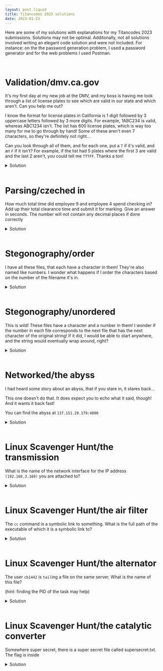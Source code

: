 ```yaml
---
layout: post.liquid
title: Titancodes 2023 solutions
date: 2023-01-23
---
```


<!-- # TEMPLATE

question
<br>

<details>
  <summary>Solution</summary>
</details>
<br> -->

Here are some of my solutions with explanations for my Titancodes 2023 submissions. Solutions may not be optimal.
Additonally, not all solutions involved writing an elegant code solution and were not included. For instance: on the the password generation problem, I used a password generator and for the web problems I used Postman.

<br>

# Validation/dmv.ca.gov

It's my first day at my new job at the DMV, and my boss is having me look through a list of license plates to see which are valid in our state and which aren't. Can you help me out?

I know the format for license plates in California is 1 digit followed by 3 uppercase letters followed by 3 more digits. For example, 1ABC234 is valid, whereas ABC1234 isn't. The list has 600 license plates, which is way too many for me to go through by hand! Some of these aren't even 7 characters, so they're definitely not right...

Can you look through all of them, and for each one, put a `T` if it's valid, and an `F` if it isn't? For example, if the list had 5 plates where the first 3 are valid and the last 2 aren't, you could tell me `TTTFF`. Thanks a ton!
<br>

<details>
  <summary>Solution</summary>

The solution I came up with this one was to use some scuffed regex pattern matching. The regex for this is as follows
`^\d[A-Z][A-Z][A-Z]\d\d\d`
<br>
Breaking it down piece by piece we have:

- `^`: Start at the front of the string
- `\d`: Check if the first character is any digit
- `[A-Z]` (3 times because I didn't know you could just do {3}): Check if the next 3 characters are uppercase letters
- `\d`: Check if the next 3 characters are digits

```py
import re

with open("plates.txt", "r") as f:
    lines = f.read().splitlines()

pattern = re.compile("^\d[A-Z][A-Z][A-Z]\d\d\d")
for line in lines:
    print("T" if pattern.match(line) and len(line) == 7 else "F", end="")
```

</details>
<br>

# Parsing/czeched in

How much total time did employee 9 and employee 4 spend checking in? Add up their total clearance time and submit it for marking. Give an answer in seconds. The number will not contain any decimal places if done correctly
<br>

<details>
  <summary>Solution</summary>
I went about this one by importing the dataset into Pandas and then fucking around and finding out

```python
import pandas as pd

df = pd.read_csv("checkincheckout.csv")
df

```

  <div>
  <style scoped>
      .dataframe tbody tr th:only-of-type {
          vertical-align: middle;
      }

      .dataframe tbody tr th {
          vertical-align: top;
      }

      .dataframe thead th {
          text-align: right;
      }

  </style>
  <table border="1" class="dataframe">
    <thead>
      <tr style="text-align: right;">
        <th></th>
        <th>Employee ID</th>
        <th>Building</th>
        <th>Check-in Time</th>
        <th>Check-out Time</th>
      </tr>
    </thead>
    <tbody>
      <tr>
        <th>0</th>
        <td>15</td>
        <td>106</td>
        <td>2023-01-18 15:42:31.943894</td>
        <td>2023-01-18 19:42:31.943894</td>
      </tr>
      <tr>
        <th>1</th>
        <td>15</td>
        <td>111</td>
        <td>2023-01-18 20:56:31.943894</td>
        <td>2023-01-19 00:56:31.943894</td>
      </tr>
      <tr>
        <th>2</th>
        <td>11</td>
        <td>112</td>
        <td>2023-01-20 05:20:31.943523</td>
        <td>2023-01-20 11:20:31.943523</td>
      </tr>
      <tr>
        <th>3</th>
        <td>14</td>
        <td>113</td>
        <td>2023-01-22 03:12:31.943814</td>
        <td>2023-01-22 04:12:31.943814</td>
      </tr>
      <tr>
        <th>4</th>
        <td>9</td>
        <td>102</td>
        <td>2023-01-23 17:16:31.943325</td>
        <td>2023-01-23 21:16:31.943325</td>
      </tr>
      <tr>
        <th>...</th>
        <td>...</td>
        <td>...</td>
        <td>...</td>
        <td>...</td>
      </tr>
      <tr>
        <th>629</th>
        <td>7</td>
        <td>106</td>
        <td>2023-01-24 00:39:31.943124</td>
        <td>2023-01-24 08:39:31.943124</td>
      </tr>
      <tr>
        <th>630</th>
        <td>9</td>
        <td>106</td>
        <td>2023-01-24 04:43:31.943325</td>
        <td>2023-01-24 09:43:31.943325</td>
      </tr>
      <tr>
        <th>631</th>
        <td>9</td>
        <td>106</td>
        <td>2023-01-21 20:56:31.943325</td>
        <td>2023-01-21 23:56:31.943325</td>
      </tr>
      <tr>
        <th>632</th>
        <td>8</td>
        <td>113</td>
        <td>2023-01-20 14:43:31.943224</td>
        <td>2023-01-20 20:43:31.943224</td>
      </tr>
      <tr>
        <th>633</th>
        <td>8</td>
        <td>100</td>
        <td>2023-01-19 03:44:31.943224</td>
        <td>2023-01-19 04:44:31.943224</td>
      </tr>
    </tbody>
  </table>
  <p>634 rows × 4 columns</p>
  </div>

Convert the timestamps in "Check-in Time" and "Check-out Time" to Unix timestamps (Defined as seconds since 00:00:00 UTC on 1 January 1970) as to make it easy to subtract the difference between them

```python
import datetime

df["Check-in Time"] = df["Check-in Time"].apply(
    lambda x: datetime.datetime.strptime(x, "%Y-%m-%d %H:%M:%S.%f").timestamp()
)
df["Check-out Time"] = df["Check-out Time"].apply(
    lambda x: datetime.datetime.strptime(x, "%Y-%m-%d %H:%M:%S.%f").timestamp()
)
```

Create a new column containing the delta of both timestamps, this represents the number of seconds spent checked in

```python
df["delta"] = df["Check-out Time"] - df["Check-in Time"]
df
```

  <div>
  <style scoped>
      .dataframe tbody tr th:only-of-type {
          vertical-align: middle;
      }

      .dataframe tbody tr th {
          vertical-align: top;
      }

      .dataframe thead th {
          text-align: right;
      }

  </style>
  <table border="1" class="dataframe">
    <thead>
      <tr style="text-align: right;">
        <th></th>
        <th>Employee ID</th>
        <th>Building</th>
        <th>Check-in Time</th>
        <th>Check-out Time</th>
        <th>delta</th>
      </tr>
    </thead>
    <tbody>
      <tr>
        <th>0</th>
        <td>15</td>
        <td>106</td>
        <td>1.674057e+09</td>
        <td>1.674071e+09</td>
        <td>14400.0</td>
      </tr>
      <tr>
        <th>1</th>
        <td>15</td>
        <td>111</td>
        <td>1.674075e+09</td>
        <td>1.674090e+09</td>
        <td>14400.0</td>
      </tr>
      <tr>
        <th>2</th>
        <td>11</td>
        <td>112</td>
        <td>1.674192e+09</td>
        <td>1.674214e+09</td>
        <td>21600.0</td>
      </tr>
      <tr>
        <th>3</th>
        <td>14</td>
        <td>113</td>
        <td>1.674357e+09</td>
        <td>1.674361e+09</td>
        <td>3600.0</td>
      </tr>
      <tr>
        <th>4</th>
        <td>9</td>
        <td>102</td>
        <td>1.674494e+09</td>
        <td>1.674509e+09</td>
        <td>14400.0</td>
      </tr>
      <tr>
        <th>...</th>
        <td>...</td>
        <td>...</td>
        <td>...</td>
        <td>...</td>
        <td>...</td>
      </tr>
      <tr>
        <th>629</th>
        <td>7</td>
        <td>106</td>
        <td>1.674521e+09</td>
        <td>1.674550e+09</td>
        <td>28800.0</td>
      </tr>
      <tr>
        <th>630</th>
        <td>9</td>
        <td>106</td>
        <td>1.674535e+09</td>
        <td>1.674553e+09</td>
        <td>18000.0</td>
      </tr>
      <tr>
        <th>631</th>
        <td>9</td>
        <td>106</td>
        <td>1.674335e+09</td>
        <td>1.674345e+09</td>
        <td>10800.0</td>
      </tr>
      <tr>
        <th>632</th>
        <td>8</td>
        <td>113</td>
        <td>1.674226e+09</td>
        <td>1.674247e+09</td>
        <td>21600.0</td>
      </tr>
      <tr>
        <th>633</th>
        <td>8</td>
        <td>100</td>
        <td>1.674100e+09</td>
        <td>1.674103e+09</td>
        <td>3600.0</td>
      </tr>
    </tbody>
  </table>
  <p>634 rows × 5 columns</p>
  </div>

Filter out only the rows where Employee ID is 9 or 4

```python
df = df.query("`Employee ID` == 9 or `Employee ID` == 4")
```

Take the sum of the time all the time spent by the 2 employees

```python
sum(df["delta"])
```

```
1656000.0
```

</details>
<br>

# Stegonography/order

I have all these files, that each have a character in them! They're also named like numbers. I wonder what happens if I order the characters based on the number of the filename it's in.
<br>

<details>
  <summary>Solution</summary>

Theoretically this should just be a one liner in bash: `cat *` (cat prints the contents of a file and \* means all files in the directory) BUT the problem here lies in the fact that when ordered "alphabetically", "10" comes before "2" so simply running `cat *` prints the contents of the files in this order:

```
-rwxrwxrwx 1 wayson wayson    1 Jan 18 20:11 0.txt
-rwxrwxrwx 1 wayson wayson    1 Jan 18 20:11 1.txt
-rwxrwxrwx 1 wayson wayson    1 Jan 18 20:11 10.txt
-rwxrwxrwx 1 wayson wayson    1 Jan 18 20:11 11.txt
-rwxrwxrwx 1 wayson wayson    1 Jan 18 20:11 12.txt
-rwxrwxrwx 1 wayson wayson    1 Jan 18 20:11 13.txt
-rwxrwxrwx 1 wayson wayson    1 Jan 18 20:11 14.txt
-rwxrwxrwx 1 wayson wayson    1 Jan 18 20:11 15.txt
-rwxrwxrwx 1 wayson wayson    1 Jan 18 20:11 16.txt
-rwxrwxrwx 1 wayson wayson    1 Jan 18 20:11 17.txt
-rwxrwxrwx 1 wayson wayson    1 Jan 18 20:11 18.txt
-rwxrwxrwx 1 wayson wayson    1 Jan 18 20:11 19.txt
-rwxrwxrwx 1 wayson wayson    1 Jan 18 20:11 2.txt
-rwxrwxrwx 1 wayson wayson    1 Jan 18 20:11 20.txt
-rwxrwxrwx 1 wayson wayson    1 Jan 18 20:11 21.txt
-rwxrwxrwx 1 wayson wayson    1 Jan 18 20:11 22.txt
-rwxrwxrwx 1 wayson wayson    1 Jan 18 20:11 23.txt
-rwxrwxrwx 1 wayson wayson    1 Jan 18 20:11 24.txt
-rwxrwxrwx 1 wayson wayson    1 Jan 18 20:11 25.txt
-rwxrwxrwx 1 wayson wayson    1 Jan 18 20:11 26.txt
-rwxrwxrwx 1 wayson wayson    1 Jan 18 20:11 27.txt
-rwxrwxrwx 1 wayson wayson    1 Jan 18 20:11 28.txt
-rwxrwxrwx 1 wayson wayson    1 Jan 18 20:11 29.txt
-rwxrwxrwx 1 wayson wayson    1 Jan 18 20:11 3.txt
-rwxrwxrwx 1 wayson wayson    1 Jan 18 20:11 30.txt
-rwxrwxrwx 1 wayson wayson    1 Jan 18 20:11 31.txt
-rwxrwxrwx 1 wayson wayson    1 Jan 18 20:11 32.txt
-rwxrwxrwx 1 wayson wayson    1 Jan 18 20:11 33.txt
-rwxrwxrwx 1 wayson wayson    1 Jan 18 20:11 34.txt
-rwxrwxrwx 1 wayson wayson    1 Jan 18 20:11 35.txt
-rwxrwxrwx 1 wayson wayson    1 Jan 18 20:11 36.txt
-rwxrwxrwx 1 wayson wayson    1 Jan 18 20:11 37.txt
-rwxrwxrwx 1 wayson wayson    1 Jan 18 20:11 38.txt
-rwxrwxrwx 1 wayson wayson    1 Jan 18 20:11 39.txt
-rwxrwxrwx 1 wayson wayson    1 Jan 18 20:11 4.txt
-rwxrwxrwx 1 wayson wayson    1 Jan 18 20:11 40.txt
-rwxrwxrwx 1 wayson wayson    1 Jan 18 20:11 5.txt
-rwxrwxrwx 1 wayson wayson    1 Jan 18 20:11 6.txt
-rwxrwxrwx 1 wayson wayson    1 Jan 18 20:11 7.txt
-rwxrwxrwx 1 wayson wayson    1 Jan 18 20:11 8.txt
-rwxrwxrwx 1 wayson wayson    1 Jan 18 20:11 9.txt
```

and yields something that's almost the correct answer but not the correct answer: `flbut_wh4t_1af_th3y_4r3gnt_0rd3r3d{}0k4y_`

To remedy this, I just went and manually renamed the 0-9.txt files to 00-09.txt because I cbf to figure out how to automatically do this in 1 command and reran the command to yield the correct flag: `flag{0k4y_but_wh4t_1f_th3y_4r3nt_0rd3r3d}`

</details>
<br>

# Stegonography/unordered

This is wild! These files have a character and a number in them! I wonder if the number in each file corresponds to the next file that has the next character of the original string! If it did, I would be able to start anywhere, and the string would eventually wrap around, right?
<br>

<details>
  <summary>Solution</summary>

To solve this one, pick any file as a starting point, this does not matter since the message will loop around, in my case I just used "0.txt". Open that file and read its contents. The first string is the letter, the second one is the filename of the next string, print out the letter and open the next file and repeat this 148 times.

```py
filename = "0.txt"
for i in range(149):
    with open(os.path.join(os.getcwd() + "/num", filename), 'r') as f:
        row = f.read().split(" ")
        content = row[0]
        filename = f"{row[1]}.txt"
        print(content, end="")
```

The resulting string should loop around, we know that the flag starts with "flag" so simply rearrange it as such to obtain the flag

```txt
3_y0u_d0nt_d0_th1s_by_h4nd_0r_1f_y0u_d0_1t_t4k3s_4_r3ally_re4lly_rea11y_r3411y_l0ng_t1me}flag{0k4y_but_wh4t_1f_1dk_wh4ts_n3xt_r4nd0m_t3xt_t0_m4k3_sur
```

```txt
flag{0k4y_but_wh4t_1f_1dk_wh4ts_n3xt_r4nd0m_t3xt_t0_m4k3_sur3_y0u_d0nt_d0_th1s_by_h4nd_0r_1f_y0u_d0_1t_t4k3s_4_r3ally_re4lly_rea11y_r3411y_l0ng_t1me}
```

</details>
<br>

# Networked/the abyss

I had heard some story about an abyss, that if you stare in, it stares back...

This one doesn't do that. It does expect you to echo what it said, though! And it wants it back fast!

You can find the abyss at `137.151.29.179:4000`
<br>

<details>
  <summary>Solution</summary>

Using `netcat` we can manually open a [TCP](https://en.wikipedia.org/wiki/Transmission_Control_Protocol) connection to the address and port in order to get an idea of what the abyss wants from us.

```txt
➜  netcat 137.151.29.179 4000
I'm gonna send a character! Send it back! Fast!!!
t
t
Correct! Next?
cI
cI
Correct! Next?
SWf
SWf
Correct! Next?
gaAU
gaAU
Too slow!
```

Now I may type at a horrendously slow words per minute but I don't care who you are, you aren't gonna be able to type all this out in time.

Originally, I attempted this with the the [socket](https://docs.python.org/3/library/socket.html) included with Python but then Christos rolled up and recommended to use a library called [pwntools](https://github.com/Gallopsled/pwntools) which is most definitely not included with Python and is a pretty heavy library for something as simple as an echo server.

For the purposes of this tutorial(?) I went back and rewrote it using the socket library instead.

It's a fairly simple script but I've tried to annotate each line for those unfamiliar with socket programming

```py
import socket

conn = socket.socket(socket.AF_INET, socket.SOCK_STREAM)
conn.connect(("137.151.29.179", 4000))

while True:
    # receive the first message
    data = conn.recv(4096)
    print(data.decode())
    # receive raw bytes from the server
    data = conn.recv(4096)
    data = data.decode()
    # decode the bytes to a string
    data = data.lstrip()
    # send the string back to the server
    conn.send(data.encode())
    print(data)
```

<br>

Open a TCP connection to the server

```py
conn = socket.socket(socket.AF_INET, socket.SOCK_STREAM)
conn.connect(("137.151.29.179", 4000))
```

<br>

Read some data from the server, capped at 4096 bytes

```py
data = conn.recv(4096)
```

<br>

`recv()` reads data from the server as a raw binary string, we'll need to decode it to interpret these bytes as strings instead

```py
print(data.decode())
```

<br>

When we receive the string from the server, it includes a `\n` character at the beginning and end of the string. To extract the string we want to send back, we need to strip the leading and trailing whitespace. You can do this with `.lstrip()` and `.rstrip()` respectively. However, we also want to add a newline character back onto the end of the string to simulate our "enter" press when we send the string back, so to avoid redundancy, we'll only use `.lstrip()` for the leading whitespace.

```py
data = data.lstrip()
```

<br>

Similar to how the server sent us the string in the form of raw bytes, we'll need to return the string the same way, as raw binary, `.encode()` accomplishes this for us nicely.

```py
conn.send(data.encode())
```

<br>

Output

```txt
I'm gonna send a character! Send it back! Fast!!!
V

Correct! Next?
gu

Correct! Next?
Cvz

Correct! Next?
qnGc

[Output truncated because you get the point]

Correct! Next?
MRDVJfWXfZcPFIylKkSEFWStcVFkFQkPaukrDfEXgDXoeFflt

Correct! Next?
yaTjgGIDsghtdQKsQgvgGcaRSOnElKSmvWnCGMnqqHDnvTRNwM

Correct! Next?
flag{gu3ss_y0u_w3r3_f4st_3n0ugh}
```

</details>
<br>

# Linux Scavenger Hunt/the transmission

What is the name of the network interface for the IP address `(192.168.3.169)` you are attached to?
<br>

<details>
  <summary>Solution</summary>
  
  `ifconfig` returns information about all the network interfaces you are attached to
  
  ```txt
[wayson@titanv1 ~]$ ifconfig
enp4s0f0: flags=4163<UP,BROADCAST,RUNNING,MULTICAST>  mtu 1500
        inet 192.168.3.169  netmask 255.255.255.0  broadcast 192.168.3.255
        inet6 fe80::31c4:794b:f69b:80a6  prefixlen 64  scopeid 0x20<link>
        ether 0c:c4:7a:db:3f:a8  txqueuelen 1000  (Ethernet)
        RX packets 4558260  bytes 4495079048 (4.1 GiB)
        RX errors 0  dropped 0  overruns 0  frame 0
        TX packets 1257878  bytes 249638421 (238.0 MiB)
        TX errors 0  dropped 0 overruns 0  carrier 0  collisions 0
        device memory 0xc7420000-c743ffff
  ```
</details>
<br>

# Linux Scavenger Hunt/the air filter

The `cc` command is a symbolic link to something. What is the full path of the executable of which it is a symbolic link to?
<br>

<details>
  <summary>Solution</summary>

Using the `which` command we can find the location of the `cc` command

```txt
[wayson@titanv1 ~]$ which cc
/usr/bin/cc
```

Let's `cd` into `/usr/bin` and see what `cc` is linked to

```txt
[wayson@titanv1 bin]$ ls -la
total 543896
dr-xr-xr-x.  3 root root       36864 Dec  9 16:09 .
drwxr-xr-x. 13 root root        4096 Jun  7  2018 ..
-rwxr-xr-x   1 root root       41488 Aug 19  2019 [
-rwxr-xr-x   1 root root      107848 Apr  1  2020 a2p
...
lrwxrwxrwx   1 root root           3 Sep 21  2020 cc -> gcc
```

From here we can use `which` again but this time we can use it to find the location of `gcc`

```txt
[wayson@titanv1 bin]$ which gcc
/usr/bin/gcc
```

</details>
<br>

# Linux Scavenger Hunt/the alternator

The user `cb1442` is `tail`ing a file on the same server. What is the name of this file?

(hint: finding the PID of the task may help)
<br>

<details>
  <summary>Solution</summary>
  
  Using the command `ps aux`, we can display a list of processes being ran by all users. From here we can filter down the results using `grep`. By piping the output into `grep` with the `|` operator we can search for only lines that contain a specific string or match a specific pattern. In this case we want to `grep` for `cb1442`

```txt
[wayson@titanv1 ~]$ ps aux | grep cb1442
wayson   16007  0.0  0.0 112812   972 pts/0    S+   13:52   0:00 grep --color=auto cb1442
cb1442   23111  0.0  0.0 108096   596 ?        S    Jan17   0:00 tail -f carparts.py
```

</details>
<br>

# Linux Scavenger Hunt/the catalytic converter

Somewhere super secret, there is a super secret file called supersecret.txt. The flag is inside
<br>

<details>
  <summary>Solution</summary>

To recursively search for files with a specific file name or pattern starting a specific folder we can use the command `find [starting location] -name [file]`. We have no idea where to start so our best bet is probably to search through everything starting from the root `find / -name 'supersecret.txt'`

```txt
[wayson@titanv1 ~]$ find / -name 'supersecret.txt'
find: ‘/boot/efi/EFI/centos’: Permission denied
find: ‘/boot/lost+found’: Permission denied
find: ‘/boot/grub2’: Permission denied
find: ‘/lost+found’: Permission denied
find: ‘/usr/share/polkit-1/rules.d’: Permission denied
find: ‘/usr/libexec/initscripts/legacy-actions/auditd’: Permission denied
find: ‘/run/firewalld’: Permission denied
find: ‘/run/chrony’: Permission denied
find: ‘/run/user/513605683’: Permission denied
find: ‘/run/user/414752222’: Permission denied
...
```

<br>

To suppress all these error messages we can use the `>` operator to redirect the output of the error output stream (`stderr`) to a file instead of the console output. In this case, a "file" we can redirect it to is `/dev/null`. This is basically a black hole in Unix systems that discards anything written to it, perfect for this case because we don't care about these error messages. The final command we use to achieve this is `find / -name 'supersecret.txt' 2>/dev/null`. The 2 in this case means the error stream.

```txt
[wayson@titanv1 ~]$ find / -name 'supersecret.txt' 2>/dev/null
/tmp/supersecret.txt
```

```txt
[wayson@titanv1 ~]$ cat /tmp/supersecret.txt
flag{okay_its_not_that_secret}
```

</details>
<br>
